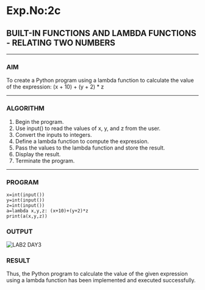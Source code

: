 # Exp.No:2c
## BUILT-IN FUNCTIONS AND LAMBDA FUNCTIONS - RELATING TWO NUMBERS

---

### AIM  
To create a Python program using a lambda function to calculate the value of the expression:
(x + 10) + (y + 2) * z

---

### ALGORITHM
1.	Begin the program.
2.	Use input() to read the values of x, y, and z from the user.
3.	Convert the inputs to integers.
4.	Define a lambda function to compute the expression.
5.	Pass the values to the lambda function and store the result.
6.	Display the result.
7.	Terminate the program.



---

### PROGRAM

```
x=int(input())
y=int(input())
z=int(input())
a=lambda x,y,z: (x+10)+(y+2)*z
print(a(x,y,z))
```

### OUTPUT

![LAB2 DAY3](https://github.com/user-attachments/assets/19041023-a316-4e34-93ad-68cb81073cdc)


### RESULT

Thus, the Python program to calculate the value of the given expression using a lambda function has been implemented and executed successfully.

